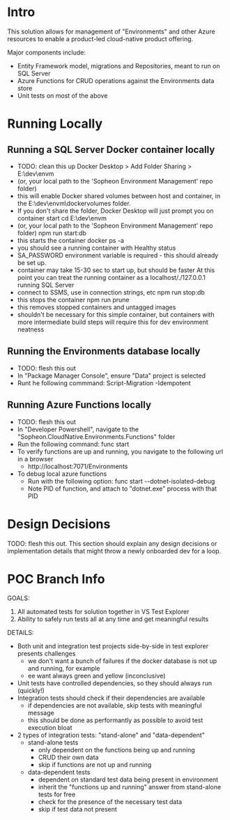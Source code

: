 # Intro
This solution allows for management of "Environments" and other Azure resources to enable a product-led cloud-native product offering.

Major components include:
* Entity Framework model, migrations and Repositories, meant to run on SQL Server
* Azure Functions for CRUD operations against the Environments data store
* Unit tests on most of the above

# Running Locally

## Running a SQL Server Docker container locally
- TODO: clean this up
Docker Desktop > Add Folder Sharing > E:\dev\envm
- (or, your local path to the 'Sopheon Environment Management' repo folder)
- this will enable Docker shared volumes between host and container, in the E:\dev\envm\dockervolumes folder.  
- If you don't share the folder, Docker Desktop will just prompt you on container start
cd E:\dev\envm
- (or, your local path to the 'Sopheon Environment Management' repo folder)
npm run start:db
- this starts the container
docker ps -a
- you should see a running container with Healthy status
-    SA_PASSWORD environment variable is required - this should already be set up.
- container may take 15-30 sec to start up, but should be faster
At this point you can treat the running container as a localhost/./127.0.0.1 running SQL Server
- connect to SSMS, use in connection strings, etc
npm run stop:db
- this stops the container
npm run prune
- this removes stopped containers and untagged images
- shouldn't be necessary for this simple container, but containers with more intermediate build steps will require this for dev environment neatness

## Running the Environments database locally
- TODO: flesh this out
- In "Package Manager Console", ensure "Data" project is selected
- Runt he following commmand:  Script-Migration -Idempotent

## Running Azure Functions locally
- TODO: flesh this out
- In "Developer Powershell", navigate to the "Sopheon.CloudNative.Environments.Functions" folder
- Run the following command: func start
- To verify functions are up and running, you navigate to the following url in a browser
  - http://localhost:7071/Environments
- To debug local azure functions
  - Run with the following option: func start --dotnet-isolated-debug
  - Note PID of function, and attach to "dotnet.exe" process with that PID

# Design Decisions
TODO: flesh this out.  This section should explain any design decisions or implementation details that might throw a newly onboarded dev for a loop.

# POC Branch Info
GOALS:
1. All automated tests for solution together in VS Test Explorer
2. Ability to safely run tests all at any time and get meaningful results

DETAILS:
- Both unit and integration test projects side-by-side in test explorer presents challenges
  - we don't want a bunch of failures if the docker database is not up and running, for example
  - ee want always green and yellow (inconclusive)
- Unit tests have controlled dependencies, so they should always run (quickly!)
- Integration tests should check if their dependencies are available
	- if dependencies are not available, skip tests with meaningful message
	- this should be done as performantly as possible to avoid test execution bloat
- 2 types of integration tests: "stand-alone" and "data-dependent"
	- stand-alone tests
		- only dependent on the functions being up and running
		- CRUD their own data
		- skip if functions are not up and running
	- data-dependent tests
		- dependent on standard test data being present in environment
		- inherit the "functions up and running" answer from stand-alone tests for free
		- check for the presence of the necessary test data
		- skip if test data not present